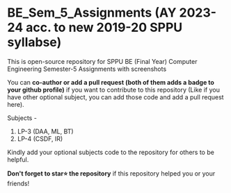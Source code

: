 # BE_Sem_5_Assignments (AY 2023-24 acc. to new 2019-20 SPPU syllabse)

This is open-source repository for SPPU BE (Final Year) Computer Engineering Semester-5 Assignments with screenshots

You can <b>co-author or add a pull request (both of them adds a badge to your github profile)</b> if you want to contribute to this repository (Like if you have other optional subject, you can add those code and add a pull request here).

Subjects -

1. LP-3 (DAA, ML, BT)
2. LP-4 (CSDF, IR)

Kindly add your optional subjects code to the repository for others to be helpful.

<b>Don't forget to star⭐ the repository</b> if this repository helped you or your friends!
